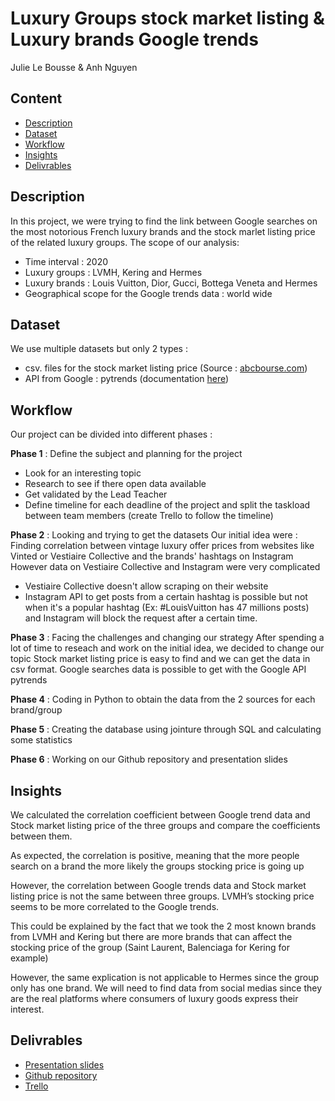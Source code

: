 # Luxury Groups stock market listing & Luxury brands Google trends
Julie Le Bousse & Anh Nguyen
## Content
- [Description](https://github.com/anhfrenay/luxury_brand_trends/blob/main/README.md#description)
- [Dataset](https://github.com/anhfrenay/luxury_brand_trends/blob/main/README.md#dataset)
- [Workflow](https://github.com/anhfrenay/luxury_brand_trends/blob/main/README.md#workflow)
- [Insights](https://github.com/anhfrenay/luxury_brand_trends/blob/main/README.md#insights)
- [Delivrables](https://github.com/anhfrenay/luxury_brand_trends/blob/main/README.md#delivrables)

## Description
In this project, we were trying to find the link between Google searches on the most notorious French luxury brands and the stock marlet listing price of the related luxury groups.
The scope of our analysis:
- Time interval : 2020
- Luxury groups : LVMH, Kering and Hermes
- Luxury brands : Louis Vuitton, Dior, Gucci, Bottega Veneta and Hermes
- Geographical scope for the Google trends data : world wide

## Dataset 
We use multiple datasets but only 2 types :
- csv. files for the stock market listing price (Source : [abcbourse.com](https://www.abcbourse.com/marches/))
- API from Google : pytrends (documentation [here](https://towardsdatascience.com/google-trends-api-for-python-a84bc25db88f))

## Workflow
Our project can be divided into different phases  :

**Phase 1** : Define the subject and planning for the project
- Look for an interesting topic
- Research to see if there open data available
- Get validated by the Lead Teacher
- Define timeline for each deadline of the project and split the taskload between team members (create Trello to follow the timeline)

**Phase 2** : Looking and trying to get the datasets
Our initial idea were : Finding correlation between vintage luxury offer prices from websites like Vinted or Vestiaire Collective and the brands' hashtags on Instagram
However data on Vestiaire Collective and Instagram were very complicated
- Vestiaire Collective doesn't allow scraping on their website
- Instagram API to get posts from a certain hashtag is possible but not when it's a popular hashtag (Ex: #LouisVuitton has 47 millions posts) and Instagram will block the request after a certain time.

**Phase 3** : Facing the challenges and changing our strategy
After spending a lot of time to reseach and work on the initial idea, we decided to change our topic
Stock market listing price is easy to find and we can get the data in csv format.
Google searches data is possible to get with the Google API pytrends

**Phase 4** : Coding in Python to obtain the data from the 2 sources for each brand/group

**Phase 5** : Creating the database using jointure through SQL and calculating some statistics

**Phase 6** : Working on our Github repository and presentation slides

## Insights
We calculated the correlation coefficient between Google trend data and Stock market listing price of the three groups and compare the coefficients between them.

As expected, the correlation is positive, meaning that the more people search on a brand the more likely the groups stocking price is going up

However, the correlation between Google trends data and Stock market listing price is not the same between three groups. LVMH’s stocking price seems to be more correlated to the Google trends.

This could be explained by the fact that we took the 2 most known brands from LVMH and Kering but there are more brands that can affect the stocking price of the group (Saint Laurent, Balenciaga for Kering for example)

However, the same explication is not applicable to Hermes since the group only has one brand. We will need to find data from social medias since they are the real platforms where consumers of luxury goods express their interest.

## Delivrables
- [Presentation slides](https://docs.google.com/presentation/d/1uAlIWsiG8aCCxZidgZiFtRdCZoaXaIYV/edit?usp=sharing&ouid=105534248596026120360&rtpof=true&sd=true)
- [Github repository](https://github.com/anhfrenay/luxury_brand_trends)
- [Trello](https://trello.com/b/xF3n6xPi)
